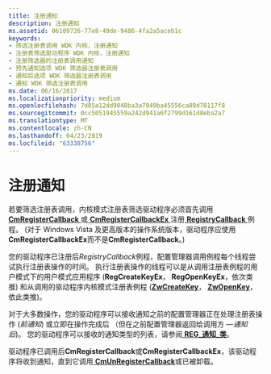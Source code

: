```yaml
---
title: 注册通知
description: 注册通知
ms.assetid: 06109726-77e8-49de-9486-4fa2a5aceb1c
keywords:
- 筛选注册表调用 WDK 内核，注册通知
- 注册表筛选驱动程序 WDK 内核，注册通知
- 注册筛选器的注册表调用通知
- 预先通知选项 WDK 筛选器注册表调用
- 通知后选项 WDK 筛选器注册表调用
- 通知 WDK 筛选注册表调用
ms.date: 06/16/2017
ms.localizationpriority: medium
ms.openlocfilehash: 7d05a12dd9048ba3a7949ba45556ca89d70117f8
ms.sourcegitcommit: 0cc5051945559a242d941a6f2799d161d8eba2a7
ms.translationtype: MT
ms.contentlocale: zh-CN
ms.lasthandoff: 04/23/2019
ms.locfileid: "63338756"
---
```

# <a name="registering-for-notifications"></a>注册通知


若要筛选注册表调用，内核模式注册表筛选驱动程序必须首先调用[ **CmRegisterCallback** ](https://msdn.microsoft.com/library/windows/hardware/ff541918)或[ **CmRegisterCallbackEx** ](https://msdn.microsoft.com/library/windows/hardware/ff541921)注册[ **RegistryCallback** ](https://msdn.microsoft.com/library/windows/hardware/ff560903)例程。 (对于 Windows Vista 及更高版本的操作系统版本，驱动程序应使用**CmRegisterCallbackEx**而不是**CmRegisterCallback**。)

您的驱动程序已注册后*RegistryCallback*例程，配置管理器调用例程每个线程尝试执行注册表操作的时间。 执行注册表操作的线程可以是从调用注册表例程的用户模式下的用户模式应用程序 (**RegCreateKeyEx**， **RegOpenKeyEx**，依次类推) 和从调用的驱动程序内核模式注册表例程 ([**ZwCreateKey**](https://msdn.microsoft.com/library/windows/hardware/ff566425)， [ **ZwOpenKey**](https://msdn.microsoft.com/library/windows/hardware/ff567014)，依此类推)。

对于大多数操作，您的驱动程序可以接收通知之前的配置管理器正在处理注册表操作 (*前通知*) 或立即在操作完成后 （但在之前配置管理器返回给调用方 —*通知后*)。 您的驱动程序可以接收的通知类型的列表，请参阅[ **REG\_通知\_类**](https://msdn.microsoft.com/library/windows/hardware/ff560950)。

驱动程序已调用后**CmRegisterCallback**或**CmRegisterCallbackEx**，该驱动程序将收到通知，直到它调用[ **CmUnRegisterCallback**](https://msdn.microsoft.com/library/windows/hardware/ff541928)或已被卸载。

 

 




